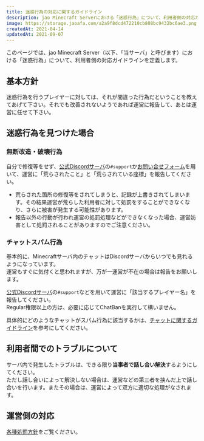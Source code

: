 ```yaml
---
title: 迷惑行為の対応に関するガイドライン
description: jao Minecraft Serverにおける「迷惑行為」について、利用者側の対応ガイドラインを定義します。
image: https://storage.jaoafa.com/a2a9f8dcd472210cb808bc9432bc6ae3.png
createdAt: 2021-04-14
updatedAt: 2021-09-07
---
```


このページでは、jao Minecraft Server（以下、「当サーバ」と呼びます）における「迷惑行為」について、利用者側の対応ガイドラインを定義します。

## 基本方針

迷惑行為を行うプレイヤーに対しては、それが間違った行為だということを教えてあげて下さい。それでも改善されないようであれば運営に報告して、あとは運営に任せて下さい。

## 迷惑行為を見つけた場合

### 無断改造・破壊行為

自分で修復等をせず、[公式Discordサーバ](/blog/join-discord)の`#support`か[お問い合せフォーム](https://forms.gle/Rpj1ZV76p2NsdWMK6)を用いて、運営に「荒らされたこと」と「荒らされている座標」を報告してください。

- 荒らされた箇所の修復等をされてしまうと、記録が上書きされてしまいます。その結果運営が荒らした利用者に対して処罰をすることができなくなり、さらに被害が発生する可能性があります。  
- 報告以外の行動が行われ運営の処罰処理などができなくなった場合、運営妨害として処罰されることがありますのでご注意ください。

### チャットスパム行為

基本的に、Minecraftサーバ内のチャットはDiscordサーバからいつでも見れるようになっています。  
運営もすぐに気付くと思われますが、万が一運営が不在の場合は報告をお願いします。

[公式Discordサーバ](/blog/join-discord)の`#support`などを用いて運営に「該当するプレイヤー名」を報告してください。  
Regular権限以上の方は、必要に応じてChatBanを実行して構いません。  

具体的にどのようなチャットがスパム行為に該当するかは、[チャットに関するガイドライン](/server/guidelines/communications)を参考にしてください。

## 利用者間でのトラブルについて

サーバ内で発生したトラブルは、できる限り**当事者で話し合い解決**するようにしてください。  
ただし話し合いによって解決しない場合は、運営などの第三者を挟んだ上で話し合いを行います。またその場合は、運営によって双方に適切な処理がなされます。

## 運営側の対応

[各種処罰方針](/server/policies/bans)をご覧ください。
